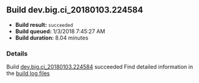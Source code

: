 ## Build dev.big.ci_20180103.224584
- **Build result:** `succeeded`
- **Build queued:** 1/3/2018 7:45:27 AM
- **Build duration:** 8.04 minutes
### Details
Build [dev.big.ci_20180103.224584](https://winappstudio.visualstudio.com/web/build.aspx?pcguid=a4ef43be-68ce-4195-a619-079b4d9834c2&builduri=vstfs%3a%2f%2f%2fBuild%2fBuild%2f24584) succeeded
Find detailed information in the [build log files](https://uwpctdiags.blob.core.windows.net/buildlogs/dev.big.ci_20180103.224584_logs.zip)
